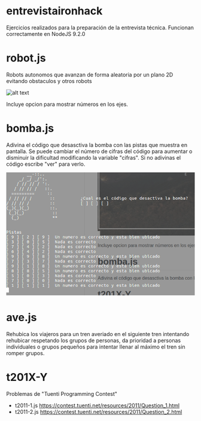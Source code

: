 # entrevistaironhack
Ejercicios realizados para la preparación de la entrevista técnica. Funcionan correctamente en NodeJS 9.2.0

# robot.js
Robots autonomos que avanzan de forma aleatoria por un plano 2D evitando obstaculos y otros robots

![alt text](https://raw.githubusercontent.com/MarcosPer/entrevistaironhack/master/robot_preview.gif)

Incluye opcion para mostrar números en los ejes.

# bomba.js
Adivina el código que desasctiva la bomba con las pistas que muestra en pantalla. Se puede cambiar el número de cifras del código para aumentar o disminuir la dificultad modificando la variable "cifras". Si no adivinas el código escribe "ver" para verlo.

![alt text](https://raw.githubusercontent.com/MarcosPer/entrevistaironhack/master/bomba.png)

# ave.js
Rehubica los viajeros para un tren averiado en el siguiente tren intentando rehubicar respetando los grupos de personas, da prioridad a personas individuales o grupos pequeños para intentar llenar al máximo el tren sin romper grupos.

# t201X-Y
Problemas de "Tuenti Programming Contest"
* t2011-1.js https://contest.tuenti.net/resources/2011/Question_1.html
* t2011-2.js https://contest.tuenti.net/resources/2011/Question_2.html
